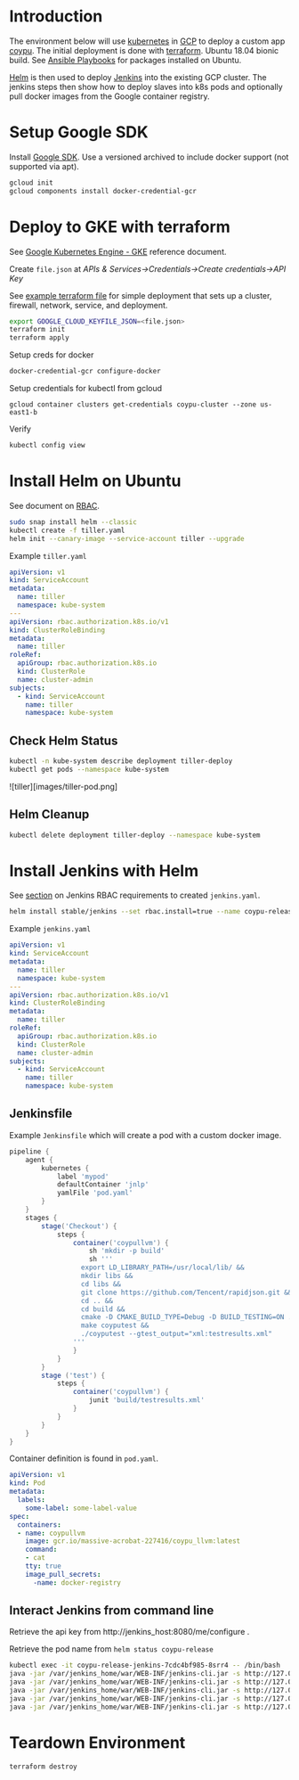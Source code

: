 # Introduction

The environment below will use [kubernetes](https://kubernetes.io/) in [GCP](https://cloud.google.com/) to deploy a custom app [coypu](https://github.com/aaronwald/coypu). The initial deployment is done with [terraform](https://www.hashicorp.com/products/terraform). Ubuntu 18.04 bionic build. See [Ansible Playbooks](../playbooks/ubuntu.yml) for packages installed on Ubuntu.

[Helm](https://helm.sh/) is then used to deploy [Jenkins](https://jenkins.io/) into the existing GCP cluster. The jenkins steps then show how to deploy slaves into k8s pods and optionally pull docker images from the Google container registry.

# Setup Google SDK

Install [Google SDK](https://cloud.google.com/sdk/install). Use a versioned archived to include docker support (not supported via apt).

```sh
gcloud init
gcloud components install docker-credential-gcr
```

# Deploy to GKE with terraform

See [Google Kubernetes Engine - GKE](https://cloud.google.com/kubernetes-engine/) reference document.

Create ```file.json``` at _APIs & Services->Credentials->Create credentials->API Key_

See [example terraform file](main.tf) for simple deployment that sets up a cluster, firewall, network, service, and deployment. 

```sh
export GOOGLE_CLOUD_KEYFILE_JSON=<file.json>
terraform init 
terraform apply
```
 
Setup creds for docker

```sh
docker-credential-gcr configure-docker
```

Setup credentials for kubectl from gcloud

```
gcloud container clusters get-credentials coypu-cluster --zone us-east1-b
```

Verify 

```sh
kubectl config view
```

# Install Helm on Ubuntu

See document on [RBAC](https://github.com/helm/helm/blob/master/docs/rbac.md).

```sh
sudo snap install helm --classic
kubectl create -f tiller.yaml
helm init --canary-image --service-account tiller --upgrade
```

Example ```tiller.yaml```
```yaml
apiVersion: v1
kind: ServiceAccount
metadata:
  name: tiller
  namespace: kube-system
---
apiVersion: rbac.authorization.k8s.io/v1
kind: ClusterRoleBinding
metadata:
  name: tiller
roleRef:
  apiGroup: rbac.authorization.k8s.io
  kind: ClusterRole
  name: cluster-admin
subjects:
  - kind: ServiceAccount
    name: tiller
    namespace: kube-system
```

## Check Helm Status

```sh
kubectl -n kube-system describe deployment tiller-deploy
kubectl get pods --namespace kube-system
```

![tiller][images/tiller-pod.png]

## Helm Cleanup
```sh
kubectl delete deployment tiller-deploy --namespace kube-system
```

# Install Jenkins with Helm

See [section](https://github.com/helm/charts/tree/master/stable/jenkins#rbac) on Jenkins RBAC requirements to created ```jenkins.yaml```.

```sh
helm install stable/jenkins --set rbac.install=true --name coypu-release
```

Example ```jenkins.yaml```

```yaml
apiVersion: v1
kind: ServiceAccount
metadata:
  name: tiller
  namespace: kube-system
---
apiVersion: rbac.authorization.k8s.io/v1
kind: ClusterRoleBinding
metadata:
  name: tiller
roleRef:
  apiGroup: rbac.authorization.k8s.io
  kind: ClusterRole
  name: cluster-admin
subjects:
  - kind: ServiceAccount
    name: tiller
    namespace: kube-system
```

## Jenkinsfile

Example ```Jenkinsfile``` which will create a pod with a custom docker image. 

```groovy
pipeline {
    agent {
        kubernetes {
            label 'mypod'
            defaultContainer 'jnlp'
            yamlFile 'pod.yaml'
        }
    }
    stages {
        stage('Checkout') {
            steps {
                container('coypullvm') {
                    sh 'mkdir -p build'
                    sh '''
                  export LD_LIBRARY_PATH=/usr/local/lib/ &&
                  mkdir libs &&
                  cd libs &&
                  git clone https://github.com/Tencent/rapidjson.git &&
                  cd .. &&
                  cd build &&
                  cmake -D CMAKE_BUILD_TYPE=Debug -D BUILD_TESTING=ON .. &&
                  make coyputest &&
                  ./coyputest --gtest_output="xml:testresults.xml"
                '''
                }
            }
        }
        stage ('test') {
            steps {
                container('coypullvm') {
                    junit 'build/testresults.xml'
                }
            }
        }
    }
}

```

Container definition is found in ```pod.yaml```.


```yaml
apiVersion: v1
kind: Pod
metadata:
  labels:
    some-label: some-label-value
spec:
  containers:
  - name: coypullvm
    image: gcr.io/massive-acrobat-227416/coypu_llvm:latest
    command:
    - cat
    tty: true
    image_pull_secrets:
      -name: docker-registry

```

## Interact Jenkins from command line

Retrieve the api key from http://jenkins_host:8080/me/configure . 

Retrieve the pod name from ```helm status coypu-release```

```sh
kubectl exec -it coypu-release-jenkins-7cdc4bf985-8srr4 -- /bin/bash
java -jar /var/jenkins_home/war/WEB-INF/jenkins-cli.jar -s http://127.0.0.1:8080/ -auth admin:api_key install-plugin docker-build-step
java -jar /var/jenkins_home/war/WEB-INF/jenkins-cli.jar -s http://127.0.0.1:8080/ -auth admin:api_key install-plugin google-container-registry-auth
java -jar /var/jenkins_home/war/WEB-INF/jenkins-cli.jar -s http://127.0.0.1:8080/ -auth admin:api_key install-plugin google-oauth-plugin
java -jar /var/jenkins_home/war/WEB-INF/jenkins-cli.jar -s http://127.0.0.1:8080/ -auth admin:api_key restart
java -jar /var/jenkins_home/war/WEB-INF/jenkins-cli.jar -s http://127.0.0.1:8080/ -auth admin:api_key create-job coypu < coypu.xml

```

# Teardown Environment

```
terraform destroy
```
